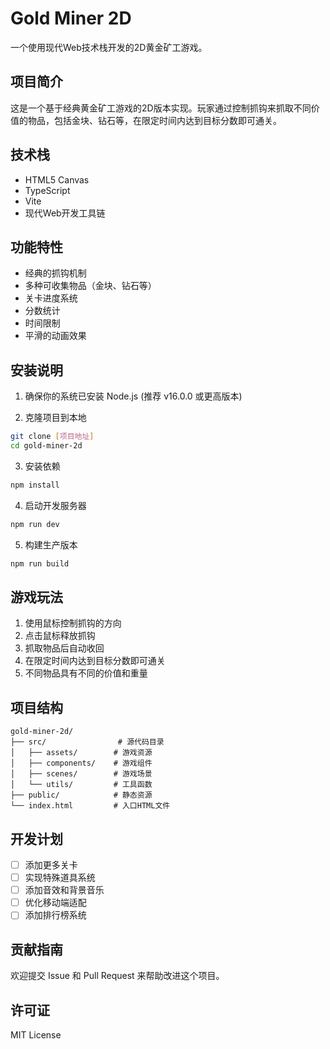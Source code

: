 # Gold Miner 2D

一个使用现代Web技术栈开发的2D黄金矿工游戏。

## 项目简介

这是一个基于经典黄金矿工游戏的2D版本实现。玩家通过控制抓钩来抓取不同价值的物品，包括金块、钻石等，在限定时间内达到目标分数即可通关。

## 技术栈

- HTML5 Canvas
- TypeScript
- Vite
- 现代Web开发工具链

## 功能特性

- 经典的抓钩机制
- 多种可收集物品（金块、钻石等）
- 关卡进度系统
- 分数统计
- 时间限制
- 平滑的动画效果

## 安装说明

1. 确保你的系统已安装 Node.js (推荐 v16.0.0 或更高版本)

2. 克隆项目到本地
```bash
git clone [项目地址]
cd gold-miner-2d
```

3. 安装依赖
```bash
npm install
```

4. 启动开发服务器
```bash
npm run dev
```

5. 构建生产版本
```bash
npm run build
```

## 游戏玩法

1. 使用鼠标控制抓钩的方向
2. 点击鼠标释放抓钩
3. 抓取物品后自动收回
4. 在限定时间内达到目标分数即可通关
5. 不同物品具有不同的价值和重量

## 项目结构

```
gold-miner-2d/
├── src/                # 源代码目录
│   ├── assets/        # 游戏资源
│   ├── components/    # 游戏组件
│   ├── scenes/        # 游戏场景
│   └── utils/         # 工具函数
├── public/            # 静态资源
└── index.html         # 入口HTML文件
```

## 开发计划

- [ ] 添加更多关卡
- [ ] 实现特殊道具系统
- [ ] 添加音效和背景音乐
- [ ] 优化移动端适配
- [ ] 添加排行榜系统

## 贡献指南

欢迎提交 Issue 和 Pull Request 来帮助改进这个项目。

## 许可证

MIT License
